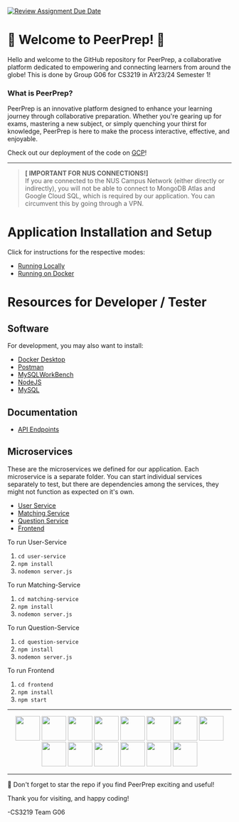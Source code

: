 [![Review Assignment Due Date](https://classroom.github.com/assets/deadline-readme-button-24ddc0f5d75046c5622901739e7c5dd533143b0c8e959d652212380cedb1ea36.svg)](https://classroom.github.com/a/6BOvYMwN)

# 👋 Welcome to PeerPrep! 👋

 Hello and welcome to the GitHub repository for PeerPrep, a collaborative platform dedicated to empowering and connecting learners from around the globe! This is done by Group G06 for CS3219 in AY23/24 Semester 1!

### What is PeerPrep?
PeerPrep is an innovative platform designed to enhance your learning journey through collaborative preparation. Whether you're gearing up for exams, mastering a new subject, or simply quenching your thirst for knowledge, PeerPrep is here to make the process interactive, effective, and enjoyable.

Check out our deployment of the code on [GCP](https://fe-a2rwifv3ta-dt.a.run.app/)!

---

> **[ IMPORTANT FOR NUS CONNECTIONS!]**\
> If you are connected to the NUS Campus Network (either directly or indirectly), you will not be able to connect to MongoDB Atlas and Google Cloud SQL, which is required by our application. You can circumvent this by going through a VPN.

# Application Installation and Setup

Click for instructions for the respective modes:

- [Running Locally](docs/RunningLocally.md)
- [Running on Docker](docs/RunningOnDocker.md)

# Resources for Developer / Tester

## Software

For development, you may also want to install:

- [Docker Desktop](https://www.docker.com/get-started/)
- [Postman](https://www.postman.com/downloads/)
- [MySQLWorkBench](https://dev.mysql.com/downloads/workbench/)
- [NodeJS](https://nodejs.org/en/download)
- [MySQL](https://dev.mysql.com/downloads/mysql/)

## Documentation

- [API Endpoints](docs/APIEndpoints.md)

## Microservices
These are the microservices we defined for our application. Each microservice is a separate folder. You can start individual services separately to test, but there are dependencies among the services, they might not function as expected on it's own.

- [User Service](user-service)
- [Matching Service](matching-service)
- [Question Service](question-service)
- [Frontend](frontend)

To run User-Service
1. `cd user-service`
2. `npm install`
3. `nodemon server.js`

To run Matching-Service
1. `cd matching-service`
2. `npm install`
3. `nodemon server.js`

To run Question-Service
1. `cd question-service`
2. `npm install`
3. `nodemon server.js`

To run Frontend
1. `cd frontend`
2. `npm install`
3. `npm start`

---

<div align="center">
  <img width="55" src="https://raw.githubusercontent.com/gilbarbara/logos/master/logos/express.svg.svg"/>
  <img width="55" src="https://raw.githubusercontent.com/gilbarbara/logos/master/logos/google-cloud.svg"/>
  <img width="55" src="https://raw.githubusercontent.com/gilbarbara/logos/master/logos/google-cloud-functions.svg"/>
  <img width="55" src="https://raw.githubusercontent.com/gilbarbara/logos/master/logos/google-cloud-run.svg"/>
  <img width="55" src="https://raw.githubusercontent.com/gilbarbara/logos/master/logos/javascript.svg"/>
  <img width="55" src="https://raw.githubusercontent.com/gilbarbara/logos/master/logos/jwt-icon.svg"/>
  <img width="55" src="https://raw.githubusercontent.com/gilbarbara/logos/master/logos/mongodb-icon.svg"/>
  <img width="55" src="https://raw.githubusercontent.com/gilbarbara/logos/master/logos/mysql-icon.svg"/>
  <img width="55" src="https://raw.githubusercontent.com/gilbarbara/logos/master/logos/nodejs-icon.svg"/>
  <img width="55" src="https://raw.githubusercontent.com/gilbarbara/logos/master/logos/nodemon.svg"/>
  <img width="55" src="https://raw.githubusercontent.com/gilbarbara/logos/master/logos/react.svg"/>
  <img width="55" src="https://raw.githubusercontent.com/gilbarbara/logos/master/logos/react-router.svg"/>
  <img width="55" src="https://raw.githubusercontent.com/gilbarbara/logos/master/logos/socket.io.svg"/>
  <img width="55" src="https://raw.githubusercontent.com/gilbarbara/logos/master/logos/typescript-icon.svg"/>
</div>


---
🌟 Don't forget to star the repo if you find PeerPrep exciting and useful!

Thank you for visiting, and happy coding!

-CS3219 Team G06
